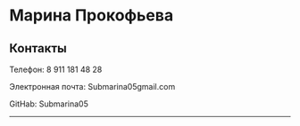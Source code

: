 # Марина Прокофьева

## Контакты

Телефон: 8 911 181 48 28

Электронная почта: Submarina05gmail.com

GitHab: Submarina05

***
